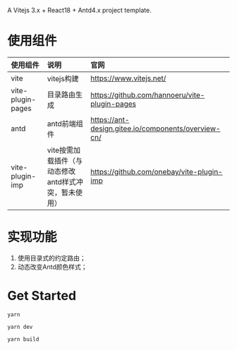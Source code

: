 A Vitejs 3.x + React18 + Antd4.x project template.

# 使用组件
| 使用组件 | 说明 | 官网 |
| :--- | :--- | :--- |
| vite | vitejs构建 | https://www.vitejs.net/ |
| vite-plugin-pages | 目录路由生成 | https://github.com/hannoeru/vite-plugin-pages |
| antd | antd前端组件 | https://ant-design.gitee.io/components/overview-cn/ |
| vite-plugin-imp | vite按需加载插件（与动态修改antd样式冲突，暂未使用） | https://github.com/onebay/vite-plugin-imp |

# 实现功能
1. 使用目录式的约定路由；
2. 动态改变Antd颜色样式；

# Get Started
```
yarn
```

```
yarn dev
```

```
yarn build
```

